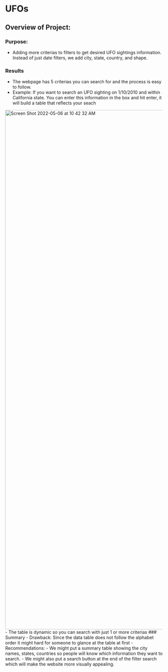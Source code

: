 # UFOs
## Overview of Project:
### Purpose: 
  - Adding more criterias to filters to get desired UFO sightings information. Instead of just date filters, we add city, state, country, and shape.
### Results
  - The webpage has 5 criterias you can search for and the process is easy to follow.
  - Example: If you want to search an UFO sighting on 1/10/2010 and within California state. You can enter this information in the box and hit enter, it will build a table that reflects your seach
  <img width="1656" alt="Screen Shot 2022-05-06 at 10 42 32 AM" src="https://user-images.githubusercontent.com/63434761/167187237-ddba5982-c3d2-4254-9424-4b6450e75fd3.png">
  - The table is dynamic so you can search with just 1 or more criterias
### Summary
  - Drawback: Since the data table does not follow the alphabet order it might hard for someone to glance at the table at first
  - Recommendations: 
        - We might put a summary table showing the city names, states, countries so people will know which information they want to search.
        - We might also put a search button at the end of the filter search which will make the website more visually appealing. 
  
  
